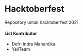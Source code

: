 # Hacktoberfest
Repository untuk hacktoberfest 2021

<h4>List Kontributor</h4>

- Defri Indra Mahardika
- YellTeam
